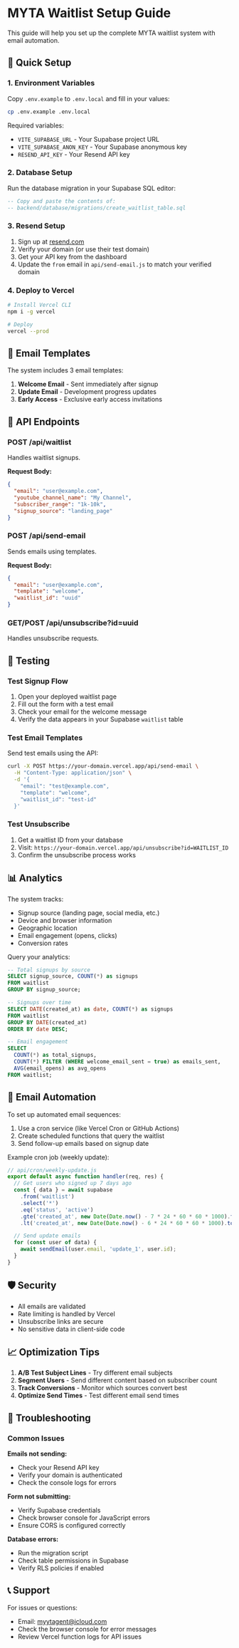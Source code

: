 # MYTA Waitlist Setup Guide

This guide will help you set up the complete MYTA waitlist system with email automation.

## 🚀 Quick Setup

### 1. Environment Variables

Copy `.env.example` to `.env.local` and fill in your values:

```bash
cp .env.example .env.local
```

Required variables:
- `VITE_SUPABASE_URL` - Your Supabase project URL
- `VITE_SUPABASE_ANON_KEY` - Your Supabase anonymous key
- `RESEND_API_KEY` - Your Resend API key

### 2. Database Setup

Run the database migration in your Supabase SQL editor:

```sql
-- Copy and paste the contents of:
-- backend/database/migrations/create_waitlist_table.sql
```

### 3. Resend Setup

1. Sign up at [resend.com](https://resend.com)
2. Verify your domain (or use their test domain)
3. Get your API key from the dashboard
4. Update the `from` email in `api/send-email.js` to match your verified domain

### 4. Deploy to Vercel

```bash
# Install Vercel CLI
npm i -g vercel

# Deploy
vercel --prod
```

## 📧 Email Templates

The system includes 3 email templates:

1. **Welcome Email** - Sent immediately after signup
2. **Update Email** - Development progress updates
3. **Early Access** - Exclusive early access invitations

## 🔧 API Endpoints

### POST /api/waitlist
Handles waitlist signups.

**Request Body:**
```json
{
  "email": "user@example.com",
  "youtube_channel_name": "My Channel",
  "subscriber_range": "1k-10k",
  "signup_source": "landing_page"
}
```

### POST /api/send-email
Sends emails using templates.

**Request Body:**
```json
{
  "email": "user@example.com",
  "template": "welcome",
  "waitlist_id": "uuid"
}
```

### GET/POST /api/unsubscribe?id=uuid
Handles unsubscribe requests.

## 🧪 Testing

### Test Signup Flow

1. Open your deployed waitlist page
2. Fill out the form with a test email
3. Check your email for the welcome message
4. Verify the data appears in your Supabase `waitlist` table

### Test Email Templates

Send test emails using the API:

```bash
curl -X POST https://your-domain.vercel.app/api/send-email \
  -H "Content-Type: application/json" \
  -d '{
    "email": "test@example.com",
    "template": "welcome",
    "waitlist_id": "test-id"
  }'
```

### Test Unsubscribe

1. Get a waitlist ID from your database
2. Visit: `https://your-domain.vercel.app/api/unsubscribe?id=WAITLIST_ID`
3. Confirm the unsubscribe process works

## 📊 Analytics

The system tracks:
- Signup source (landing page, social media, etc.)
- Device and browser information
- Geographic location
- Email engagement (opens, clicks)
- Conversion rates

Query your analytics:

```sql
-- Total signups by source
SELECT signup_source, COUNT(*) as signups
FROM waitlist 
GROUP BY signup_source;

-- Signups over time
SELECT DATE(created_at) as date, COUNT(*) as signups
FROM waitlist 
GROUP BY DATE(created_at)
ORDER BY date DESC;

-- Email engagement
SELECT 
  COUNT(*) as total_signups,
  COUNT(*) FILTER (WHERE welcome_email_sent = true) as emails_sent,
  AVG(email_opens) as avg_opens
FROM waitlist;
```

## 🔄 Email Automation

To set up automated email sequences:

1. Use a cron service (like Vercel Cron or GitHub Actions)
2. Create scheduled functions that query the waitlist
3. Send follow-up emails based on signup date

Example cron job (weekly update):

```javascript
// api/cron/weekly-update.js
export default async function handler(req, res) {
  // Get users who signed up 7 days ago
  const { data } = await supabase
    .from('waitlist')
    .select('*')
    .eq('status', 'active')
    .gte('created_at', new Date(Date.now() - 7 * 24 * 60 * 60 * 1000).toISOString())
    .lt('created_at', new Date(Date.now() - 6 * 24 * 60 * 60 * 1000).toISOString());

  // Send update emails
  for (const user of data) {
    await sendEmail(user.email, 'update_1', user.id);
  }
}
```

## 🛡️ Security

- All emails are validated
- Rate limiting is handled by Vercel
- Unsubscribe links are secure
- No sensitive data in client-side code

## 📈 Optimization Tips

1. **A/B Test Subject Lines** - Try different email subjects
2. **Segment Users** - Send different content based on subscriber count
3. **Track Conversions** - Monitor which sources convert best
4. **Optimize Send Times** - Test different email send times

## 🚨 Troubleshooting

### Common Issues

**Emails not sending:**
- Check your Resend API key
- Verify your domain is authenticated
- Check the console logs for errors

**Form not submitting:**
- Verify Supabase credentials
- Check browser console for JavaScript errors
- Ensure CORS is configured correctly

**Database errors:**
- Run the migration script
- Check table permissions in Supabase
- Verify RLS policies if enabled

## 📞 Support

For issues or questions:
- Email: myytagent@icloud.com
- Check the browser console for error messages
- Review Vercel function logs for API issues
